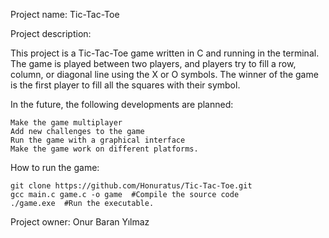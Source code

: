 Project name: Tic-Tac-Toe

Project description:

This project is a Tic-Tac-Toe game written in C and running in the terminal. 
The game is played between two players, and players try to fill a row, column, or diagonal line using the X or O symbols. 
The winner of the game is the first player to fill all the squares with their symbol.
    

In the future, the following developments are planned:

    Make the game multiplayer
    Add new challenges to the game
    Run the game with a graphical interface
    Make the game work on different platforms.

How to run the game:

    git clone https://github.com/Honuratus/Tic-Tac-Toe.git
    gcc main.c game.c -o game  #Compile the source code
    ./game.exe  #Run the executable.

Project owner:
Onur Baran Yılmaz
